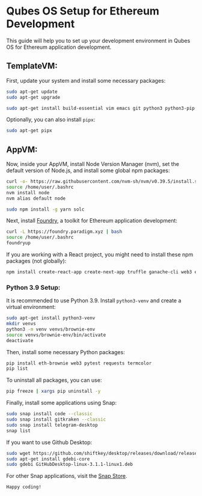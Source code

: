 # Qubes OS Setup for Ethereum Development

This guide will help you to set up your development environment in Qubes OS for Ethereum application development.

## TemplateVM:

First, update your system and install some necessary packages:

```bash
sudo apt-get update
sudo apt-get upgrade

sudo apt-get install build-essential vim emacs git python3 python3-pip default-jdk nodejs npm curl wget snapd qubes-snapd-helper
```

Optionally, you can also install `pipx`:

```bash
sudo apt-get pipx
```

## AppVM:

Now, inside your AppVM, install Node Version Manager (nvm), set the default version of Node.js, and install some global npm packages:

```bash
curl -o- https://raw.githubusercontent.com/nvm-sh/nvm/v0.39.5/install.sh | bash
source /home/user/.bashrc
nvm install node
nvm alias default node

sudo npm install -g yarn solc
```

Next, install [Foundry](https://getfoundry.sh/), a toolkit for Ethereum application development:

```bash
curl -L https://foundry.paradigm.xyz | bash
source /home/user/.bashrc
foundryup
```

If you are working with a React project, you might need to install these npm packages (not globally):

```bash
npm install create-react-app create-next-app truffle ganache-cli web3 ethers eslint prettier
```

### Python 3.9 Setup:

It is recommended to use Python 3.9. Install `python3-venv` and create a virtual environment:

```bash
sudo apt-get install python3-venv
mkdir venvs
python3 -m venv venvs/brownie-env
source venvs/brownie-env/bin/activate
deactivate
```

Then, install some necessary Python packages:

```bash
pip install eth-brownie web3 pytest requests termcolor
pip list
```

To uninstall all packages, you can use:

```bash
pip freeze | xargs pip uninstall -y
```

Finally, install some applications using Snap:

```bash
sudo snap install code --classic
sudo snap install gitkraken --classic
sudo snap install telegram-desktop
snap list
```

If you want to use Github Desktop:

```bash
sudo wget https://github.com/shiftkey/desktop/releases/download/release-3.1.1-linux1/GitHubDesktop-linux-3.1.1-linux1.deb
sudo apt-get install gdebi-core
sudo gdebi GitHubDesktop-linux-3.1.1-linux1.deb
```

For other Snap applications, visit the [Snap Store](https://snapcraft.io/store).

```
Happy coding!
```
